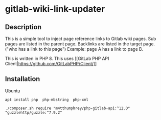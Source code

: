 # gitlab-wiki-link-updater

## Description 
This is a simple tool to inject page reference links to Gitlab wiki pages.
Sub pages are listed in the parent page.
Backlinks are listed in the target page. ("who has a link to this page")
Example: page A has a link to page B. 

This is written in PHP 8. This uses [[GitLab PHP API Client|https://github.com/GitLabPHP/Client/]]

## Installation
Ubuntu
```
apt install php  php-mbstring  php-xml
```

```
./composer.sh require "m4tthumphrey/php-gitlab-api:^12.0" "guzzlehttp/guzzle:^7.9.2"
```


